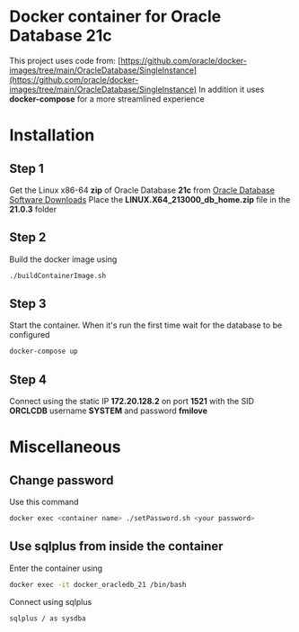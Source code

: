 # Docker container for Oracle Database 21c
This project uses code from: [https://github.com/oracle/docker-images/tree/main/OracleDatabase/SingleInstance](https://github.com/oracle/docker-images/tree/main/OracleDatabase/SingleInstance)
In addition it uses **docker-compose** for a more streamlined experience

# Installation
## Step 1
Get the Linux x86-64 **zip** of Oracle Database **21c** from [Oracle Database Software Downloads](https://www.oracle.com/database/technologies/oracle-database-software-downloads.html)
Place the **LINUX.X64_213000_db_home.zip** file in the **21.0.3** folder

## Step 2
Build the docker image using
```bash
./buildContainerImage.sh
```

## Step 3
Start the container. When it's run the first time wait for the database to be configured
```bash
docker-compose up
```

## Step 4
Connect using the static IP **172.20.128.2** on port **1521** with the SID **ORCLCDB** username **SYSTEM** and password **fmilove**

# Miscellaneous
## Change password
Use this command
```bash
docker exec <container name> ./setPassword.sh <your password>
```

## Use sqlplus from inside the container
Enter the container using 
```bash
docker exec -it docker_oracledb_21 /bin/bash
```
Connect using sqlplus
```bash
sqlplus / as sysdba
```
